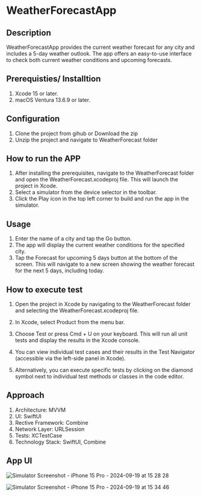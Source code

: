 
# WeatherForecastApp

## Description
WeatherForecastApp provides the current weather forecast for any city and includes a 5-day weather outlook. The app offers an easy-to-use interface to check both current weather conditions and upcoming forecasts.

## Prerequisties/ Installtion
1. Xcode 15 or later.
2. macOS Ventura 13.6.9 or later.

## Configuration
1. Clone the project from gihub or Download the zip
2. Unzip the project and navigate to WeatherForecast folder

## How to run the APP
1. After installing the prerequisites, navigate to the WeatherForecast folder and open the WeatherForecast.xcodeproj file. This will launch the project in Xcode.
2. Select a simulator from the device selector in the toolbar.
3. Click the Play icon in the top left corner to build and run the app in the simulator.


## Usage
1. Enter the name of a city and tap the Go button.
2. The app will display the current weather conditions for the specified city.
3. Tap the Forecast for upcoming 5 days button at the bottom of the screen. This will navigate to a new screen showing the weather forecast for the next 5 days, including today.

## How to execute test

1. Open the project in Xcode by navigating to the WeatherForecast folder and selecting the WeatherForecast.xcodeproj file.
2. In Xcode, select Product from the menu bar.

3. Choose Test or press Cmd + U on your keyboard. This will run all unit tests and display the results in the Xcode console.

4. You can view individual test cases and their results in the Test Navigator (accessible via the left-side panel in Xcode).

5. Alternatively, you can execute specific tests by clicking on the diamond symbol next to individual test methods or classes in the code editor.


## Approach
1. Architecture: MVVM
2. UI: SwiftUI
3. Rective Framework: Combine
4. Network Layer: URLSession
5. Tests: XCTestCase
6. Technology Stack: SwiftUI, Combine

## App UI

![Simulator Screenshot - iPhone 15 Pro - 2024-09-19 at 15 28 28](https://github.com/user-attachments/assets/974c7915-5386-4695-b66c-df14e3eba5f3)

![Simulator Screenshot - iPhone 15 Pro - 2024-09-19 at 15 34 46](https://github.com/user-attachments/assets/363af47b-b5d9-4a14-808b-bc85cb4b0371)



